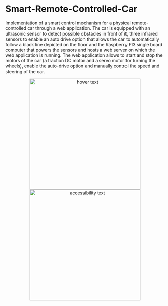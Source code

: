 # Smart-Remote-Controlled-Car
Implementation of a smart control mechanism for a physical remote-controlled car through a web application.
The car is equipped with an ultrasonic sensor to detect possible obstacles in front of it, three infrared sensors to enable an auto drive option that allows the car to automatically follow a black line depicted on the floor and the Raspberry PI3 single board computer that powers the sensors and hosts a web server on which the web application is running.
The web application allows to start and stop the motors of the car (a traction DC motor and a servo motor for turning the wheels), enable the auto-drive option and manually control the speed and steering of the car.

<p align="center">
  <img src="C:\Users\Francesco Semeraro\Documents\GitCodes\Smart-Remote-Controlled-Car/car" width="350" title="hover text">
  <img src="C:\Users\Francesco Semeraro\Documents\GitCodes\Smart-Remote-Controlled-Car/interface" width="350" alt="accessibility text">
</p>
